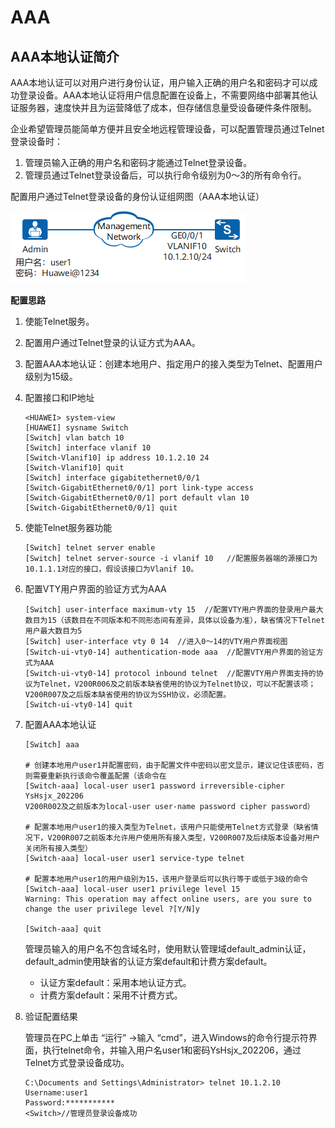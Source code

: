 # AAA

## AAA本地认证简介

AAA本地认证可以对用户进行身份认证，用户输入正确的用户名和密码才可以成功登录设备。AAA本地认证将用户信息配置在设备上，不需要网络中部署其他认证服务器，速度快并且为运营降低了成本，但存储信息量受设备硬件条件限制。



企业希望管理员能简单方便并且安全地远程管理设备，可以配置管理员通过Telnet登录设备时：

1. 管理员输入正确的用户名和密码才能通过Telnet登录设备。
2. 管理员通过Telnet登录设备后，可以执行命令级别为0～3的所有命令行。



配置用户通过Telnet登录设备的身份认证组网图（AAA本地认证）

![img](./images/%E5%8D%8E%E4%B8%BA%20AAA.assets/xhgahdsgnsadownload.png)

**配置思路**

1. 使能Telnet服务。
2. 配置用户通过Telnet登录的认证方式为AAA。
3. 配置AAA本地认证：创建本地用户、指定用户的接入类型为Telnet、配置用户级别为15级。



1. 配置接口和IP地址

    ```
    <HUAWEI> system-view
    [HUAWEI] sysname Switch
    [Switch] vlan batch 10
    [Switch] interface vlanif 10
    [Switch-Vlanif10] ip address 10.1.2.10 24
    [Switch-Vlanif10] quit
    [Switch] interface gigabitethernet0/0/1
    [Switch-GigabitEthernet0/0/1] port link-type access
    [Switch-GigabitEthernet0/0/1] port default vlan 10
    [Switch-GigabitEthernet0/0/1] quit
    ```

    

2. 使能Telnet服务器功能

    ```
    [Switch] telnet server enable
    [Switch] telnet server-source -i vlanif 10   //配置服务器端的源接口为10.1.1.1对应的接口，假设该接口为Vlanif 10。
    ```

    

3. 配置VTY用户界面的验证方式为AAA

    ```
    [Switch] user-interface maximum-vty 15  //配置VTY用户界面的登录用户最大数目为15（该数目在不同版本和不同形态间有差异，具体以设备为准），缺省情况下Telnet用户最大数目为5
    [Switch] user-interface vty 0 14  //进入0～14的VTY用户界面视图
    [Switch-ui-vty0-14] authentication-mode aaa  //配置VTY用户界面的验证方式为AAA
    [Switch-ui-vty0-14] protocol inbound telnet  //配置VTY用户界面支持的协议为Telnet，V200R006及之前版本缺省使用的协议为Telnet协议，可以不配置该项；V200R007及之后版本缺省使用的协议为SSH协议，必须配置。
    [Switch-ui-vty0-14] quit
    ```

    

4. 配置AAA本地认证

    ```
    [Switch] aaa
    
    # 创建本地用户user1并配置密码，由于配置文件中密码以密文显示，建议记住该密码，否则需要重新执行该命令覆盖配置（该命令在
    [Switch-aaa] local-user user1 password irreversible-cipher YsHsjx_202206  
    V200R002及之前版本为local-user user-name password cipher password）
    
    # 配置本地用户user1的接入类型为Telnet，该用户只能使用Telnet方式登录（缺省情况下，V200R007之前版本允许用户使用所有接入类型，V200R007及后续版本设备对用户关闭所有接入类型）
    [Switch-aaa] local-user user1 service-type telnet
    
    # 配置本地用户user1的用户级别为15，该用户登录后可以执行等于或低于3级的命令
    [Switch-aaa] local-user user1 privilege level 15
    Warning: This operation may affect online users, are you sure to change the user privilege level ?[Y/N]y
    
    [Switch-aaa] quit
    ```

    管理员输入的用户名不包含域名时，使用默认管理域default_admin认证，default_admin使用缺省的认证方案default和计费方案default。

    - 认证方案default：采用本地认证方式。
    - 计费方案default：采用不计费方式。

    

5. 验证配置结果

    管理员在PC上单击 “运行” ->输入 “cmd”，进入Windows的命令行提示符界面，执行telnet命令，并输入用户名user1和密码YsHsjx_202206，通过Telnet方式登录设备成功。

    ```
    C:\Documents and Settings\Administrator> telnet 10.1.2.10
    Username:user1
    Password:***********
    <Switch>//管理员登录设备成功
    ```

